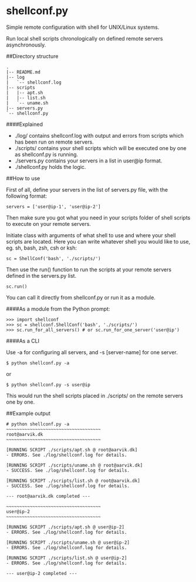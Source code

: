shellconf.py
============

Simple remote configuration with shell for UNIX/Linux systems.

Run local shell scripts chronologically on defined remote servers asynchronously.

##Directory structure
  
    .
    |-- README.md
    |-- log
    |   `-- shellconf.log
    |-- scripts
    |   |-- apt.sh
    |   |-- list.sh
    |   `-- uname.sh
    |-- servers.py
    `-- shellconf.py
    
####Explained

* ./log/ contains shellconf.log with output and errors from scripts which has been run on remote servers.
* ./scripts/ contains your shell scripts which will be executed one by one as shellconf.py is running.
* ./servers.py contains your servers in a list in user@ip format.
* ./shellconf.py holds the logic.

##How to use

First of all, define your servers in the list of servers.py file, with the following format:

    servers = ['user@ip-1', 'user@ip-2']
  
Then make sure you got what you need in your scripts folder of shell scripts to execute on your remote servers.

Initiate class with arguments of what shell to use and where your shell scripts are located. Here you can write whatever shell you would like to use, eg. sh, bash, zsh, csh or ksh:

    sc = ShellConf('bash', './scripts/')
  
Then use the run() function to run the scripts at your remote servers defined in the servers.py list.

    sc.run()
  
You can call it directly from shellconf.py or run it as a module. 

####As a module from the Python prompt:

    >>> import shellconf
    >>> sc = shellconf.ShellConf('bash', './scripts/')
    >>> sc.run_for_all_servers() # or sc.run_for_one_server('user@ip')
  
####As a CLI

Use -a for configuring all servers, and -s [server-name] for one server.
  
    $ python shellconf.py -a

or

    $ python shellconf.py -s user@ip

This would run the shell scripts placed in ./scripts/ on the remote servers one by one.

##Example output

    # python shellconf.py -a
    ~~~~~~~~~~~~~~~~~~~~~~~~~~~~~~~~~~~~
    root@aarvik.dk
    ~~~~~~~~~~~~~~~~~~~~~~~~~~~~~~~~~~~~
    
    [RUNNING SCRIPT ./scripts/apt.sh @ root@aarvik.dk]
    - ERRORS. See ./log/shellconf.log for details.
    
    [RUNNING SCRIPT ./scripts/uname.sh @ root@aarvik.dk]
    - SUCCESS. See ./log/shellconf.log for details.
    
    [RUNNING SCRIPT ./scripts/list.sh @ root@aarvik.dk]
    - SUCCESS. See ./log/shellconf.log for details.
    
    --- root@aarvik.dk completed ---
    
    ~~~~~~~~~~~~~~~~~~~~~~~~~~~~~~~~~~~~
    user@ip-2
    ~~~~~~~~~~~~~~~~~~~~~~~~~~~~~~~~~~~~
    
    [RUNNING SCRIPT ./scripts/apt.sh @ user@ip-2]
    - ERRORS. See ./log/shellconf.log for details.
    
    [RUNNING SCRIPT ./scripts/uname.sh @ user@ip-2]
    - ERRORS. See ./log/shellconf.log for details.
    
    [RUNNING SCRIPT ./scripts/list.sh @ user@ip-2]
    - ERRORS. See ./log/shellconf.log for details.
    
    --- user@ip-2 completed ---
